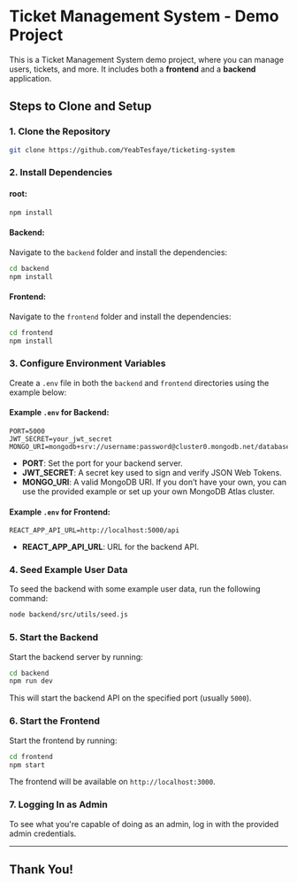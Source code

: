 # Ticket Management System - Demo Project

This is a Ticket Management System demo project, where you can manage users, tickets, and more. It includes both a **frontend** and a **backend** application.

## Steps to Clone and Setup

### 1. Clone the Repository

```bash
git clone https://github.com/YeabTesfaye/ticketing-system
```

### 2. Install Dependencies

#### root:

```bash
npm install
```

#### Backend:

Navigate to the `backend` folder and install the dependencies:

```bash
cd backend
npm install
```

#### Frontend:

Navigate to the `frontend` folder and install the dependencies:

```bash
cd frontend
npm install
```

### 3. Configure Environment Variables

Create a `.env` file in both the `backend` and `frontend` directories using the example below:

#### Example `.env` for Backend:

```env
PORT=5000
JWT_SECRET=your_jwt_secret
MONGO_URI=mongodb+srv://username:password@cluster0.mongodb.net/database_name
```

- **PORT**: Set the port for your backend server.
- **JWT_SECRET**: A secret key used to sign and verify JSON Web Tokens.
- **MONGO_URI**: A valid MongoDB URI. If you don’t have your own, you can use the provided example or set up your own MongoDB Atlas cluster.

#### Example `.env` for Frontend:

```env
REACT_APP_API_URL=http://localhost:5000/api
```

- **REACT_APP_API_URL**: URL for the backend API.

### 4. Seed Example User Data

To seed the backend with some example user data, run the following command:

```bash
node backend/src/utils/seed.js
```

### 5. Start the Backend

Start the backend server by running:

```bash
cd backend
npm run dev
```

This will start the backend API on the specified port (usually `5000`).

### 6. Start the Frontend

Start the frontend by running:

```bash
cd frontend
npm start
```

The frontend will be available on `http://localhost:3000`.

### 7. Logging In as Admin

To see what you're capable of doing as an admin, log in with the provided admin credentials.

---

## Thank You!

